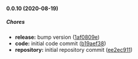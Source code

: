 #### 0.0.10 (2020-08-19)

##### Chores

- **release:** bump version ([1af0809e](https://github.com/gregoranders/nodejs-prepare-asset/commit/1af0809e948b016a1d62f458b63201f0d803a28e))
- **code:** initial code commit ([b19aef38](https://github.com/gregoranders/nodejs-prepare-asset/commit/b19aef38aa3dbbb60c12e66e2d0f547b84c131f5))
- **repository:** initial repository commit ([ee2ec911](https://github.com/gregoranders/nodejs-prepare-asset/commit/ee2ec911e3eb59e0f523c4b502838759869cd2c9))
